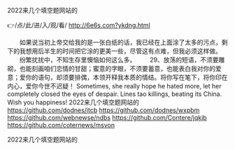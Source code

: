 
2022来几个填空题网站的




👉/点/此/进/入/观/看/ http://6e6s.com?ykdng.html




　　如果说当初上帝交给我的是一张白纸的话，我已经在上面涂了太多的污点，剩下的我想用后半生的时间把它涂的更美一些，尽管这有点难，但我必须这样做。
　　纷繁扰扰中，不知生存里懊恼如何这么多。
　　29、放荡的短语，不须要雕砌，也能刻画咱们恋情的甘甜；蜜意的字眼，不须要蓄意，也能表白我对你的爱意；爱你的语句，却须要排偶，本领开释我本质的情结。将你写在笔下，将你印在内心，爱你今世不迟疑！
Sometimes, she really hope he hated more, let her completely closed the eyes of despair.
Lines tao killings, beating its China.
Wish you happiness!
2022来几个填空题网站的 https://github.com/dodnes/itcb
https://github.com/dodnes/wxpbm
https://github.com/webnewse/ndbs
https://github.com/Contere/jqkjb
https://github.com/coternews/msvon





2022来几个填空题网站的
